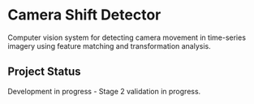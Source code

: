 # Camera Shift Detector

Computer vision system for detecting camera movement in time-series imagery using feature matching and transformation analysis.

## Project Status

Development in progress - Stage 2 validation in progress.
